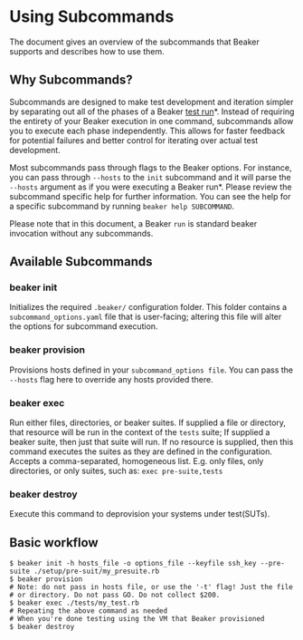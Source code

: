 # Using Subcommands

The document gives an overview of the subcommands that Beaker supports and describes how to use them.

## Why Subcommands?

Subcommands are designed to make test development and iteration simpler by separating out all of the phases of a Beaker [test run](test_run.md)*. Instead of requiring the entirety of your Beaker execution in one command, subcommands allow you to execute each phase independently. This allows for faster feedback for potential failures and better control for iterating over actual test development.

Most subcommands pass through flags to the Beaker options. For instance, you can pass through `--hosts` to the `init` subcommand and it will parse the `--hosts` argument as if you were executing a Beaker run*. Please review the subcommand specific help for further information. You can see the help for a specific subcommand by running `beaker help SUBCOMMAND`.

Please note that in this document, a Beaker `run` is standard beaker invocation without any subcommands.

## Available Subcommands

### beaker init

Initializes the required `.beaker/` configuration folder. This folder contains a `subcommand_options.yaml` file that is user-facing; altering this file will alter the options for subcommand execution.

### beaker provision

Provisions hosts defined in your `subcommand_options file`. You can pass the `--hosts` flag here to override any hosts provided there.

### beaker exec

Run either files, directories, or beaker suites. If supplied a file or directory, that resource will be run in the context of the `tests` suite; If supplied a beaker suite, then just that suite will run. If no resource is supplied, then this command executes the suites as they are defined in the configuration. Accepts a comma-separated, homogeneous list. E.g. only files, only directories, or only suites, such as: `exec pre-suite,tests`

### beaker destroy

Execute this command to deprovision your systems under test(SUTs).

## Basic workflow

```console
$ beaker init -h hosts_file -o options_file --keyfile ssh_key --pre-suite ./setup/pre-suit/my_presuite.rb
$ beaker provision
# Note: do not pass in hosts file, or use the '-t' flag! Just the file
# or directory. Do not pass GO. Do not collect $200.
$ beaker exec ./tests/my_test.rb
# Repeating the above command as needed
# When you're done testing using the VM that Beaker provisioned
$ beaker destroy
```
